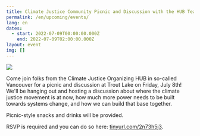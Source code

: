 ```yaml
---
title: Climate Justice Community Picnic and Discussion with the HUB Team
permalink: /en/upcoming/events/
lang: en
dates:
  - start: 2022-07-09T00:00:00.000Z
    end: 2022-07-09T02:00:00.000Z
layout: event
img: []
---
```

![](/media/vancouver_copy_of_how_much_further_till_systems_change_facebook_event_1920_1005_px_2_.png)



Come join folks from the Climate Justice Organizing HUB in so-called Vancouver for a picnic and discussion at Trout Lake on Friday, July 8th! We'll be hanging out and hosting a discussion about where the climate justice movement is at now, how much more power needs to be built towards systems change, and how we can build that base together.

Picnic-style snacks and drinks will be provided.

RSVP is required and you can do so here: [tinyurl.com/2n73h5j3](tinyurl.com/2n73h5j3).